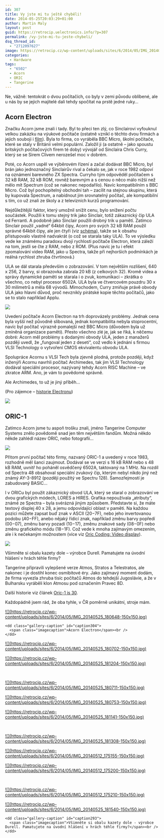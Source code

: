 ```yaml
---
id: 307
title: Vy jste mi tu ještě chyběli!
date: 2014-05-25T20:03:29+01:00
author: Martin Maly
layout: post
guid: https://retrocip.uelectronics.info/?p=307
permalink: /vy-jste-mi-tu-jeste-chybeli/
dsq_thread_id:
  - "2712097627"
image: https://retrocip.cz/wp-content/uploads/sites/6/2014/05/IMG_20140525_180711-1140x198.jpg
categories:
  - Hardware
tags:
  - "6502"
  - Acorn
  - ORIC
  - Tangerine
---
```

Ne, vážně: tentokrát o dvou počítačích, co byly v zemi původu oblíbené, ale u nás by se jejich majitelé dali tehdy spočítat na prstě jedné ruky&#8230;

<!--more-->

## Acorn Electron

Značku Acorn jsme znali i tady. Byl to přeci ten zlý, co Sinclairovi vyfouknul velkou zakázku na výukové počítače (ostatně vznikl o těchto dvou firmách a jejich souboji i [film](https://www.youtube.com/watch?v=sIcAyFVK0gE)). Byla to firma, co vyráběla BBC Micro, školní počítače, které se staly v Británii velmi populární. Založil ji (a ostatně &#8211; jako spoustu britských počítačových firem té doby) vývojář od Sinclaira Chris Curry, který se se Sirem Clivem nerozešel moc v dobrém.

Poté, co Acorn uspěl ve výběrovém řízení a začal dodávat BBC Micro, byl brán jako jednoznačný Sinclairův rival a čekalo se, jak v roce 1982 odpoví na oznámení barevného ZX Spectra. Curryho tým odpověděl počítačem s 32 kB RAM, 32 kB ROM, rovněž barevným a s cenou o něco málo nižší než mělo mít Spectrum (což se nakonec nepodařilo). Navíc kompatibilním s BBC Micro. Což byl pochopitelný obchodní tah &#8211; zacílit na stejnou skupinu, která by kupovala Spectrum, a nabídnout jim srovnatelný počítač, ale kompatibilní s tím, co už znali ze školy a z televizních kurzů programování.

Nejdůležitější faktor, který umožnil snížit cenu, bylo snížení počtu součástek. Použili k tomu stejný trik jako Sinclair, totiž zákaznický čip ULA od Ferranti. A podobně jako Sinclair použili drobný trik u pamětí. Zatímco Sinclair použil &#8222;vadné&#8220; 64kbit čipy, Acorn pro svých 32 kB RAM použil správné 64kbit čipy, ale jen čtyři (viz [schéma](https://www.acornatom.nl/hardware/Electron-iss4.png)), takže se k obsahu přistupovalo vlastně nadvakrát (o což se starala taky ULA). To ve výsledku vede ke známému paradoxu dvojí rychlosti počítače Electron, která záleží na tom, jestli se čte z RAM, nebo z ROM. (Plus navíc je tu i efekt zpomalování video RAM, jako u Spectra, takže při nejhorších podmínkách je reálná rychlost zhruba čtvrtinová.)

ULA se dál starala především o zobrazování. V tom největším rozlišení, 640 x 256, 2 barvy, si obrazovka zabrala 20 kB (z celkových 32). Kromě videa a správy dynamické paměti se starala i o zvuk, komunikaci &#8211; zkrátka o všechno, co nebyl procesor 6502A. ULA byla ve čtvercovém pouzdru 30 x 30 milimetrů a měla 68 vývodů. Mimochodem, Curry zmiňuje právě obvody ULA jako hlavní důvod, proč nevznikly pirátské kopie těchto počítačů, jako se to stalo například Applu.

![](https://retrocip.uelectronics.info/wp-content/uploads/sites/6/2014/05/IMG_20140525_180702-650x365.jpg) 

Uvedení počítače Acorn Electron na trh doprovázely problémy. Jednak cena byla vyšší než původně slibovaná, jednak kompatibilita nebyla stoprocentní, navíc byl počítač výrazně pomalejší než BBC Micro (důvodem byla už zmíněná organizace paměti). Přesto všechno zlé je, jak se říká, k něčemu dobré: Acorn měl problémy s dodanými obvody ULA, jeden z manažerů později uvedl, že &#8222;fungoval jeden z deseti&#8220;, což vedlo k jednání s firmou VLSI Technology o vytvoření CMOS ekvivalentu obvodu ULA.

Spolupráce Acornu s VLSI Tech byla zjevně plodná, protože později, když inženýři Acornu navrhli počítač Archimedes, tak jim VLSI Technology dodával speciální procesor, nazývaný tehdy Acorn RISC Machine &#8211; ve zkratce ARM. Ano, je vám to povědomé správně.

Ale Archimedes, to už je jiný příběh&#8230;

(Pro zájemce &#8211; [historie Electronu](https://www.theregister.co.uk/2013/08/23/acorn_electron_history_at_30/?page=1))

![](https://retrocip.uelectronics.info/wp-content/uploads/sites/6/2014/05/IMG_20140525_181308-650x365.jpg) 

## ORIC-1

Zatímco Acorn jsme tu aspoň trošku znali, jméno Tangerine Computer Systems znělo povědomě snad jen těm největším fandům. Možná někdo někde zahlédl název ORIC, nebo fotografii&#8230;

![](https://retrocip.uelectronics.info/wp-content/uploads/sites/6/2014/05/IMG_20140512_175155-650x365.jpg) 

Přitom první počítač této firmy, nazvaný ORIC-1 a uvedený v roce 1983, rozhodně měl šanci zaujmout. Dodával se ve verzi s 16 kB RAM nebo s 48 kB RAM, uvnitř ho poháněl osvědčený 6502A, taktovaný na 1 MHz. Na rozdíl od Spectra 48 obsahoval speciální zvukový čip, kterým nebyl nikdo jiný než známý AY-3-8912 (později použitý ve Spectru 128). Samozřejmostí je zabudovaný BASIC&#8230;

I v ORICu byl použit zákaznický obvod ULA, který se staral o zobrazování ve dvou grafických módech, LORES a HIRES. Grafika nepoužívala &#8222;atributy&#8220;, známé ze Spectra &#8211; byla svérázná jiným způsobem. Představte si, že máte textový displej 40 x 28, a jemu odpovídající oblast v paměti. Na každou pozici můžete zapsat buď znak v ASCII ($20-$7F), nebo jeho invertovanou podobu ($A0-$FF), anebo nějaký řídicí znak, například změnu barvy popředí ($00-$07), změnu barvy pozadí ($10-$17), změnu znakové sady ($08-$0F) nebo změnu grafického módu ($18-$1F). Což vede k mnoha zajímavým omezením, ale i k nečekaným možnostem (více viz [Oric Coding: Video display](https://www.defence-force.org/computing/oric/coding/part_7/index.htm)).

![](https://retrocip.uelectronics.info/wp-content/uploads/sites/6/2014/05/IMG_20140525_181540-650x365.jpg) <figcaption id="figcaption\_attachment\_293" class="wp-caption-text">Všimněte si obalu kazety dole &#8211; výrobce Durell. Pamatujete na úvodní hlášení v hrách téhle firmy?</figcaption> 

Tangerine připravili vylepšené verze Atmos, Stratos a Telestratos, ale nakonec i je dostihl konec osmibitové éry. Jako zajímavý moment dodám, že firma vyvezla zhruba tisíc počítačů Atmos do tehdejší Jugoslávie, a že v Bulharsku vyráběli klon Atmosu pod označením Pravec 8D.

Další historie viz článek [Oric-1 is 30](https://www.theregister.co.uk/2013/01/28/the_oric_1_is_30_years_old/?page=1).

Každopádně jsem rád, že oba tyhle, v ČR poměrně unikátní, stroje mám.

<div id='gallery-5' class='gallery galleryid-307 gallery-columns-3 gallery-size-thumbnail gallery1'>
  <dl class="gallery-item">
    <dt class="gallery-icon">
      <a href="https://retrocip.cz/wp-content/uploads/sites/6/2014/05/IMG_20140525_180648.jpg" title="Acorn Electron" class="highslide" onclick="return hs.expand(this,{captionId:'caption304'})">![](https://retrocip.cz/wp-content/uploads/sites/6/2014/05/IMG_20140525_180648-150x150.jpg)</a>
    </dt>
    
    <dd class="gallery-caption" id="caption304">
      <span class="imagecaption">Acorn Electron</span><br />
    </dd>
  </dl>
  
  <dl class="gallery-item">
    <dt class="gallery-icon">
      <a href="https://retrocip.cz/wp-content/uploads/sites/6/2014/05/IMG_20140525_180702.jpg" title="" class="highslide" onclick="return hs.expand(this,{captionId:'caption303'})">![](https://retrocip.cz/wp-content/uploads/sites/6/2014/05/IMG_20140525_180702-150x150.jpg)</a>
    </dt>
  </dl>
  
  <dl class="gallery-item">
    <dt class="gallery-icon">
      <a href="https://retrocip.cz/wp-content/uploads/sites/6/2014/05/IMG_20140525_181204.jpg" title="" class="highslide" onclick="return hs.expand(this,{captionId:'caption298'})">![](https://retrocip.cz/wp-content/uploads/sites/6/2014/05/IMG_20140525_181204-150x150.jpg)</a>
    </dt>
  </dl>
  
  <br style="clear: both" />
  
  <dl class="gallery-item">
    <dt class="gallery-icon">
      <a href="https://retrocip.cz/wp-content/uploads/sites/6/2014/05/IMG_20140525_180711.jpg" title="" class="highslide" onclick="return hs.expand(this,{captionId:'caption302'})">![](https://retrocip.cz/wp-content/uploads/sites/6/2014/05/IMG_20140525_180711-150x150.jpg)</a>
    </dt>
  </dl>
  
  <dl class="gallery-item">
    <dt class="gallery-icon">
      <a href="https://retrocip.cz/wp-content/uploads/sites/6/2014/05/IMG_20140525_180753.jpg" title="" class="highslide" onclick="return hs.expand(this,{captionId:'caption301'})">![](https://retrocip.cz/wp-content/uploads/sites/6/2014/05/IMG_20140525_180753-150x150.jpg)</a>
    </dt>
  </dl>
  
  <dl class="gallery-item">
    <dt class="gallery-icon">
      <a href="https://retrocip.cz/wp-content/uploads/sites/6/2014/05/IMG_20140525_181141.jpg" title="" class="highslide" onclick="return hs.expand(this,{captionId:'caption299'})">![](https://retrocip.cz/wp-content/uploads/sites/6/2014/05/IMG_20140525_181141-150x150.jpg)</a>
    </dt>
  </dl>
  
  <br style="clear: both" />
  
  <dl class="gallery-item">
    <dt class="gallery-icon">
      <a href="https://retrocip.cz/wp-content/uploads/sites/6/2014/05/IMG_20140525_181308.jpg" title="" class="highslide" onclick="return hs.expand(this,{captionId:'caption297'})">![](https://retrocip.cz/wp-content/uploads/sites/6/2014/05/IMG_20140525_181308-150x150.jpg)</a>
    </dt>
  </dl>
  
  <dl class="gallery-item">
    <dt class="gallery-icon">
      <a href="https://retrocip.cz/wp-content/uploads/sites/6/2014/05/IMG_20140512_175155.jpg" title="" class="highslide" onclick="return hs.expand(this,{captionId:'caption291'})">![](https://retrocip.cz/wp-content/uploads/sites/6/2014/05/IMG_20140512_175155-150x150.jpg)</a>
    </dt>
  </dl>
  
  <dl class="gallery-item">
    <dt class="gallery-icon">
      <a href="https://retrocip.cz/wp-content/uploads/sites/6/2014/05/IMG_20140512_175200.jpg" title="" class="highslide" onclick="return hs.expand(this,{captionId:'caption290'})">![](https://retrocip.cz/wp-content/uploads/sites/6/2014/05/IMG_20140512_175200-150x150.jpg)</a>
    </dt>
  </dl>
  
  <br style="clear: both" />
  
  <dl class="gallery-item">
    <dt class="gallery-icon">
      <a href="https://retrocip.cz/wp-content/uploads/sites/6/2014/05/IMG_20140512_175210.jpg" title="" class="highslide" onclick="return hs.expand(this,{captionId:'caption292'})">![](https://retrocip.cz/wp-content/uploads/sites/6/2014/05/IMG_20140512_175210-150x150.jpg)</a>
    </dt>
  </dl>
  
  <dl class="gallery-item">
    <dt class="gallery-icon">
      <a href="https://retrocip.cz/wp-content/uploads/sites/6/2014/05/IMG_20140525_181540.jpg" title="Všimněte si obalu kazety dole - výrobce Durell. Pamatujete na úvodní hlášení v hrách téhle firmy?" class="highslide" onclick="return hs.expand(this,{captionId:'caption293'})">![](https://retrocip.cz/wp-content/uploads/sites/6/2014/05/IMG_20140525_181540-150x150.jpg)</a>
    </dt>
    
    <dd class="gallery-caption" id="caption293">
      <span class="imagecaption">Všimněte si obalu kazety dole - výrobce Durell. Pamatujete na úvodní hlášení v hrách téhle firmy?</span><br />
    </dd>
  </dl>
  
  <br style='clear: both' />
</div>